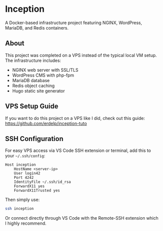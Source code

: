 # Inception

A Docker-based infrastructure project featuring NGINX, WordPress, MariaDB, and Redis containers.

## About

This project was completed on a VPS instead of the typical local VM setup. The infrastructure includes:
- NGINX web server with SSL/TLS
- WordPress CMS with php-fpm
- MariaDB database
- Redis object caching
- Hugo static site generator

## VPS Setup Guide

If you want to do this project on a VPS like I did, check out this guide: https://github.com/erdelp/inception-tuto

## SSH Configuration

For easy VPS access via VS Code SSH extension or terminal, add this to your `~/.ssh/config`:

```
Host inception
    HostName <server-ip>
    User login42
    Port 4242
    IdentityFile ~/.ssh/id_rsa
    ForwardX11 yes
    ForwardX11Trusted yes
```

Then simply use:
```bash
ssh inception
```

Or connect directly through VS Code with the Remote-SSH extension which I highly recommend.